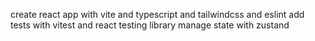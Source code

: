 create react app with vite and typescript and tailwindcss and eslint
add tests with vitest and react testing library
manage state with zustand
